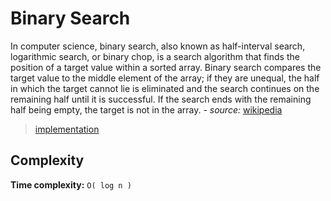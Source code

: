 # Binary Search

In computer science, binary search, also known as half-interval search, logarithmic search, or binary chop, is a search algorithm that finds the position of a target value within a sorted array. Binary search compares the target value to the middle element of the array; if they are unequal, the half in which the target cannot lie is eliminated and the search continues on the remaining half until it is successful. If the search ends with the remaining half being empty, the target is not in the array. *- source:* [wikipedia](https://en.wikipedia.org/wiki/Binary_search_algorithm)

>[implementation](https://github.com/Samueljoli/golang-algorithms/blob/master/algorithms/binarySearch/implementation.go)

## Complexity

**Time complexity:** `O( log n )`
